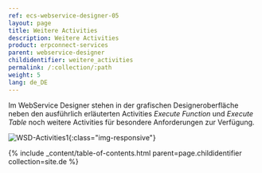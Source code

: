 ```yaml
---
ref: ecs-webservice-designer-05
layout: page
title: Weitere Activities
description: Weitere Activities
product: erpconnect-services
parent: webservice-designer
childidentifier: weitere_activities
permalink: /:collection/:path
weight: 5
lang: de_DE
---
```


Im WebService Designer stehen in der grafischen Designeroberfläche neben den ausführlich erläuterten Activities *Execute Function* und *Execute Table* noch weitere Activities für besondere Anforderungen zur Verfügung. 

![WSD-Activities1](/img/content/WSD-Activities1.png){:class="img-responsive"}

{% include _content/table-of-contents.html parent=page.childidentifier collection=site.de %}